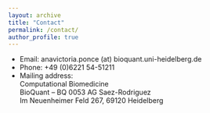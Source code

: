 ```yaml
---
layout: archive
title: "Contact"
permalink: /contact/
author_profile: true
---
```


* Email: anavictoria.ponce (at) bioquant.uni-heidelberg.de 
* Phone: +49 (0)6221 54-51211
* Mailing address:  <br/>
Computational Biomedicine  <br/>
BioQuant – BQ 0053 AG Saez-Rodriguez <br/>
Im Neuenheimer Feld 267, 69120 Heidelberg <br/>
